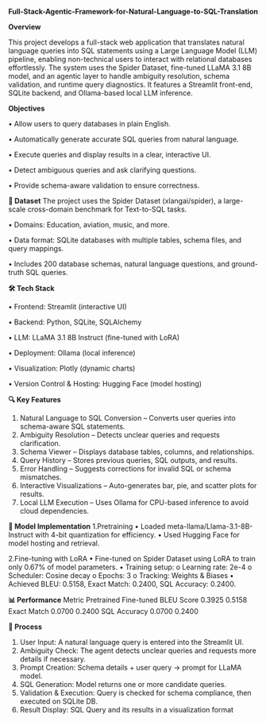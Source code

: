 **Full-Stack-Agentic-Framework-for-Natural-Language-to-SQL-Translation**

**Overview**

This project develops a full-stack web application that translates natural language queries into SQL statements using a Large Language Model (LLM) pipeline, enabling non-technical users to interact with relational databases effortlessly. The system uses the Spider Dataset, fine-tuned LLaMA 3.1 8B model, and an agentic layer to handle ambiguity resolution, schema validation, and runtime query diagnostics. It features a Streamlit front-end, SQLite backend, and Ollama-based local LLM inference.

**Objectives**

•	Allow users to query databases in plain English.

•	Automatically generate accurate SQL queries from natural language.

•	Execute queries and display results in a clear, interactive UI.

•	Detect ambiguous queries and ask clarifying questions.

•	Provide schema-aware validation to ensure correctness.

**📂 Dataset**
The project uses the Spider Dataset (xlangai/spider), a large-scale cross-domain benchmark for Text-to-SQL tasks.

•	Domains: Education, aviation, music, and more.

•	Data format: SQLite databases with multiple tables, schema files, and query mappings.

•	Includes 200 database schemas, natural language questions, and ground-truth SQL queries.

**🛠 Tech Stack**

•	Frontend: Streamlit (interactive UI)

•	Backend: Python, SQLite, SQLAlchemy

•	LLM: LLaMA 3.1 8B Instruct (fine-tuned with LoRA)

•	Deployment: Ollama (local inference)

•	Visualization: Plotly (dynamic charts)

•	Version Control & Hosting: Hugging Face (model hosting)

**🔍 Key Features**
1.	Natural Language to SQL Conversion – Converts user queries into schema-aware SQL statements.
2.	Ambiguity Resolution – Detects unclear queries and requests clarification.
3.	Schema Viewer – Displays database tables, columns, and relationships.
4.	Query History – Stores previous queries, SQL outputs, and results.
5.	Error Handling – Suggests corrections for invalid SQL or schema mismatches.
6.	Interactive Visualizations – Auto-generates bar, pie, and scatter plots for results.
7.	Local LLM Execution – Uses Ollama for CPU-based inference to avoid cloud dependencies.
   
**🧠 Model Implementation**
1.Pretraining
•	Loaded meta-llama/Llama-3.1-8B-Instruct with 4-bit quantization for efficiency.
•	Used Hugging Face for model hosting and retrieval.

2.Fine-tuning with LoRA
•	Fine-tuned on Spider Dataset using LoRA to train only 0.67% of model parameters.
•	Training setup:
o	Learning rate: 2e-4
o	Scheduler: Cosine decay
o	Epochs: 3
o	Tracking: Weights & Biases
•	Achieved BLEU: 0.5158, Exact Match: 0.2400, SQL Accuracy: 0.2400.

**📊 Performance**
Metric	Pretrained	Fine-tuned
BLEU Score	0.3925	0.5158
Exact Match	0.0700	0.2400
SQL Accuracy	0.0700	0.2400

**🚀 Process**
1.	User Input: A natural language query is entered into the Streamlit UI.
2.	Ambiguity Check: The agent detects unclear queries and requests more details if necessary.
3.	Prompt Creation: Schema details + user query → prompt for LLaMA model.
4.	SQL Generation: Model returns one or more candidate queries.
5.	Validation & Execution: Query is checked for schema compliance, then executed on SQLite DB.
6.	Result Display: SQL Query and its results in a visualization format

